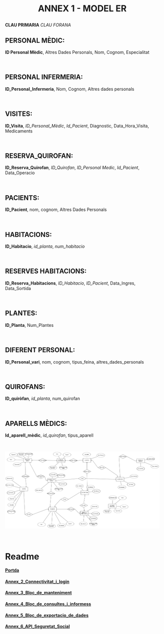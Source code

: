 # <p align="center"> ANNEX 1 - MODEL ER </p>



**CLAU PRIMARIA**  *CLAU FORANA*


PERSONAL MÈDIC: <br>
---------------
**ID Personal Mèdic**, Altres Dades Personals, Nom, Cognom,  Especialitat

<br>

PERSONAL INFERMERIA: <br>
--------------------
**ID_Personal_Infermeria**, Nom, Cognom, Altres dades personals

<br>

VISITES: <br> 
--------
**ID_Visita**, *ID_Personal_Mèdic*, *Id_Pacient*, Diagnostic, Data_Hora_Visita, Medicaments

<br>

RESERVA_QUIROFAN: <br>
-----------------
**ID_Reserva_Quirofan**, *ID_Quirofan*, *ID_Personal Medic*, *Id_Pacient*, Data_Operacio

<br>

PACIENTS: <br>
---------
**ID_Pacient**, nom, cognom, Altres Dades Personals

<br>

HABITACIONS: <br>
------------
**ID_Habitacio**, *id_planta*, *num_habitacio*

<br>

RESERVES HABITACIONS: <br>
---------------------
**ID_Reserva_Habitacions**, *ID_Habitacio*, *ID_Pacient*, Data_Ingres, Data_Sortida

<br>

PLANTES: <br>
--------
**ID_Planta**, Num_Plantes

<br>

DIFERENT PERSONAL: <br>
------------------
**ID_Personal_vari**, nom, cognom, tipus_feina, altres_dades_personals

<br>

QUIROFANS: <br>
----------
**ID_quiròfan**, *id_planta*, num_quirofan

<br>

APARELLS MÈDICS: <br>
----------------
**Id_aparell_mèdic**, *id_quirofan*, tipus_aparell

<br>

![Imatge_ModelER](Imatges/Model_Relacional.png)

<br>

# Readme
#### [Portda](https://github.com/miguelIH/Projecte-Intermodular/blob/main/Portada%20Projecte%20Modular.md)
#### [Annex_2_Connectivitat_i_login](https://github.com/miguelIH/Projecte-Intermodular/tree/main/Annex2/Projecte_Hospital)
#### [Annex_3_Bloc_de_manteniment](https://github.com/miguelIH/Projecte-Intermodular/blob/main/Annex_3_Bloc_de_manteniment.md)
#### [Annex_4_Bloc_de_consultes_i_informess](https://github.com/miguelIH/Projecte-Intermodular/blob/main/Annex_4_Bloc_de_consultes_i_informes.md)
#### [Annex_5_Bloc_de_exportacio_de_dades](https://github.com/miguelIH/Projecte-Intermodular/blob/main/Annex_5_Bloc_de_exportacio_de_dades.md)
#### [Annex_6_API_Seguretat_Social](https://github.com/miguelIH/Projecte-Intermodular/blob/main/Annex_6_API_Seguretat_Social.md)
